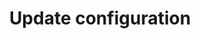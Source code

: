 ---
title: Update configuration
excerpt: Replace a published or draft version of the configuration.
api:
  file: configuration-4.json
  operationId: update-configuration
deprecated: false
hidden: false
metadata:
  title: ''
  description: ''
  robots: index
next:
  description: ''
---